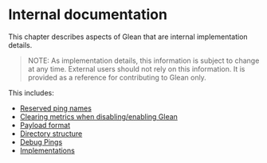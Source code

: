 # Internal documentation

This chapter describes aspects of Glean that are internal implementation details.

> NOTE: As implementation details, this information is subject to change at any time.
> External users should not rely on this information. 
> It is provided as a reference for contributing to Glean only.

This includes:

* [Reserved ping names](reserved-ping-names.md)
* [Clearing metrics when disabling/enabling Glean](clearing.md)
* [Payload format](payload.md)
* [Directory structure](directory-structure.md)
* [Debug Pings](debug-pings.md)
* [Implementations](implementations.md)
